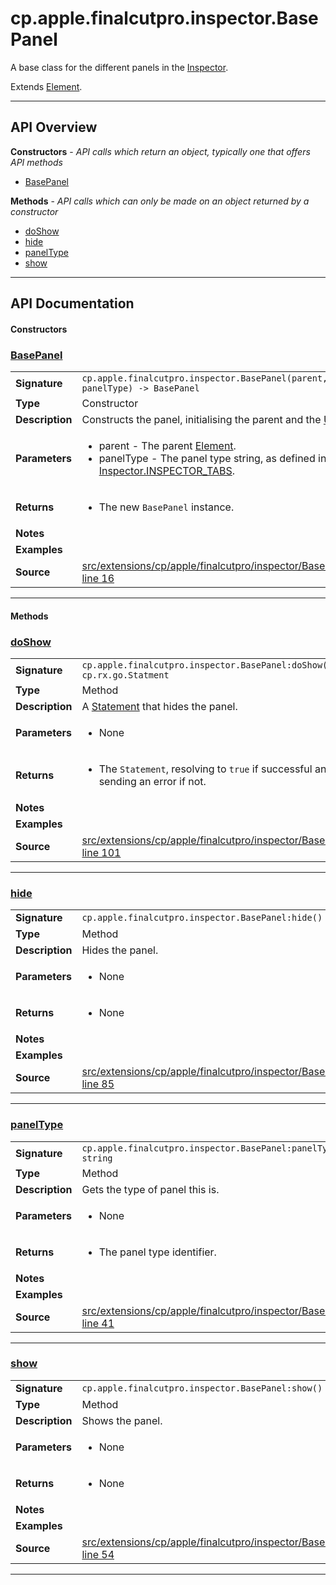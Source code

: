 # cp.apple.finalcutpro.inspector.BasePanel

A base class for the different panels in the [Inspector](cp.apple.finalcutpro.inspector.Inspector.md).

Extends [Element](cp.ui.Element.md).

---

## API Overview
**Constructors** - _API calls which return an object, typically one that offers API methods_
 * [BasePanel](#basepanel)

**Methods** - _API calls which can only be made on an object returned by a constructor_
 * [doShow](#doshow)
 * [hide](#hide)
 * [panelType](#paneltype)
 * [show](#show)


---

## API Documentation

#### Constructors


### [BasePanel](#basepanel)

|                                             |                                                                                     |
| --------------------------------------------|-------------------------------------------------------------------------------------|
| **Signature**                               | `cp.apple.finalcutpro.inspector.BasePanel(parent, panelType) -> BasePanel`                                                                    |
| **Type**                                    | Constructor                                                                     |
| **Description**                             | Constructs the panel, initialising the parent and the [UI](cp.ui.Element.md#UI).                                                                     |
| **Parameters**                              | <ul><li>parent        - The parent [Element](cp.ui.Element.md).</li><li>panelType     - The panel type string, as defined in [Inspector.INSPECTOR_TABS](cp.apple.finalcutpro.inspector.Inspector.md#INSPECTOR_TABS).</li></ul> |
| **Returns**                                 | <ul><li>The new `BasePanel` instance.</li></ul>          |
| **Notes**                                   | <ul></ul> |
| **Examples**                                | <ul></ul> |
| **Source**                                  | [src/extensions/cp/apple/finalcutpro/inspector/BasePanel.lua line 16](https://github.com/CommandPost/CommandPost/blob/develop/src/extensions/cp/apple/finalcutpro/inspector/BasePanel.lua#L16) |

---

#### Methods


### [doShow](#doshow)

|                                             |                                                                                     |
| --------------------------------------------|-------------------------------------------------------------------------------------|
| **Signature**                               | `cp.apple.finalcutpro.inspector.BasePanel:doShow() -> cp.rx.go.Statment`                                                                    |
| **Type**                                    | Method                                                                     |
| **Description**                             | A [Statement](cp.rx.go.Statement.md) that hides the panel.                                                                     |
| **Parameters**                              | <ul><li>None</li></ul> |
| **Returns**                                 | <ul><li>The `Statement`, resolving to `true` if successful and sending an error if not.</li></ul>          |
| **Notes**                                   | <ul></ul> |
| **Examples**                                | <ul></ul> |
| **Source**                                  | [src/extensions/cp/apple/finalcutpro/inspector/BasePanel.lua line 101](https://github.com/CommandPost/CommandPost/blob/develop/src/extensions/cp/apple/finalcutpro/inspector/BasePanel.lua#L101) |

---


### [hide](#hide)

|                                             |                                                                                     |
| --------------------------------------------|-------------------------------------------------------------------------------------|
| **Signature**                               | `cp.apple.finalcutpro.inspector.BasePanel:hide() -> none`                                                                    |
| **Type**                                    | Method                                                                     |
| **Description**                             | Hides the panel.                                                                     |
| **Parameters**                              | <ul><li>None</li></ul> |
| **Returns**                                 | <ul><li>None</li></ul>          |
| **Notes**                                   | <ul></ul> |
| **Examples**                                | <ul></ul> |
| **Source**                                  | [src/extensions/cp/apple/finalcutpro/inspector/BasePanel.lua line 85](https://github.com/CommandPost/CommandPost/blob/develop/src/extensions/cp/apple/finalcutpro/inspector/BasePanel.lua#L85) |

---


### [panelType](#paneltype)

|                                             |                                                                                     |
| --------------------------------------------|-------------------------------------------------------------------------------------|
| **Signature**                               | `cp.apple.finalcutpro.inspector.BasePanel:panelType() -> string`                                                                    |
| **Type**                                    | Method                                                                     |
| **Description**                             | Gets the type of panel this is.                                                                     |
| **Parameters**                              | <ul><li>None</li></ul> |
| **Returns**                                 | <ul><li>The panel type identifier.</li></ul>          |
| **Notes**                                   | <ul></ul> |
| **Examples**                                | <ul></ul> |
| **Source**                                  | [src/extensions/cp/apple/finalcutpro/inspector/BasePanel.lua line 41](https://github.com/CommandPost/CommandPost/blob/develop/src/extensions/cp/apple/finalcutpro/inspector/BasePanel.lua#L41) |

---


### [show](#show)

|                                             |                                                                                     |
| --------------------------------------------|-------------------------------------------------------------------------------------|
| **Signature**                               | `cp.apple.finalcutpro.inspector.BasePanel:show() -> none`                                                                    |
| **Type**                                    | Method                                                                     |
| **Description**                             | Shows the panel.                                                                     |
| **Parameters**                              | <ul><li>None</li></ul> |
| **Returns**                                 | <ul><li>None</li></ul>          |
| **Notes**                                   | <ul></ul> |
| **Examples**                                | <ul></ul> |
| **Source**                                  | [src/extensions/cp/apple/finalcutpro/inspector/BasePanel.lua line 54](https://github.com/CommandPost/CommandPost/blob/develop/src/extensions/cp/apple/finalcutpro/inspector/BasePanel.lua#L54) |

---

